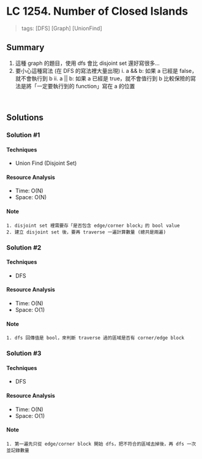 # LC 1254. Number of Closed Islands
> tags: [DFS] [Graph] [UnionFind]

## Summary 
1. 這種 graph 的題目，使用 dfs 會比 disjoint set 還好寫很多...
2. 要小心這種寫法 (在 DFS 的寫法裡大量出現)
    i.  a && b: 如果 a 已經是 false，就不會執行到 b
    ii. a || b: 如果 a 已經是 true，就不會值行到 b
    比較保險的寫法是將「一定要執行到的 function」寫在 a 的位置

<br>

## Solutions
### Solution #1
#### Techniques
- Union Find (Disjoint Set)

#### Resource Analysis
- Time: O(N)
- Space: O(N)

#### Note
```
1. disjoint set 裡需要存「是否包含 edge/corner block」的 bool value
2. 建立 disjoint set 後，要再 traverse 一遍計算數量 (總共是兩遍)
```


### Solution #2
#### Techniques
- DFS

#### Resource Analysis
- Time: O(N)
- Space: O(1)

#### Note
```
1. dfs 回傳值是 bool，來判斷 traverse 過的區域是否有 corner/edge block
```


### Solution #3
#### Techniques
- DFS

#### Resource Analysis
- Time: O(N)
- Space: O(1)

#### Note
```
1. 第一遍先只從 edge/corner block 開始 dfs，把不符合的區域去掉後，再 dfs 一次並記錄數量
```


